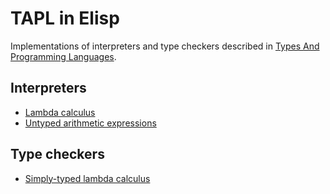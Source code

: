 # TAPL in Elisp #

Implementations of interpreters and type checkers described in [Types And Programming Languages][tapl].

## Interpreters ##

- [Lambda calculus](./untyped-lambda.el)
- [Untyped arithmetic expressions](./untyped-arith.el)

## Type checkers ##

- [Simply-typed lambda calculus](./simple-lambda.el)

[tapl]: https://www.amazon.com/Types-Programming-Languages-MIT-Press/dp/0262162091

